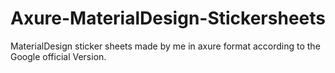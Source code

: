 # Axure-MaterialDesign-Stickersheets
MaterialDesign sticker sheets  made by me in axure format according to the Google official Version.
